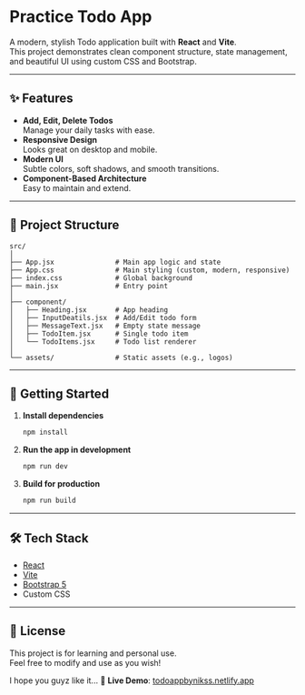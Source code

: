 # Practice Todo App

A modern, stylish Todo application built with **React** and **Vite**.  
This project demonstrates clean component structure, state management, and beautiful UI using custom CSS and Bootstrap.

---

## ✨ Features

- **Add, Edit, Delete Todos**  
  Manage your daily tasks with ease.
- **Responsive Design**  
  Looks great on desktop and mobile.
- **Modern UI**  
  Subtle colors, soft shadows, and smooth transitions.
- **Component-Based Architecture**  
  Easy to maintain and extend.

---

## 📁 Project Structure

```
src/
│
├── App.jsx               # Main app logic and state
├── App.css               # Main styling (custom, modern, responsive)
├── index.css             # Global background
├── main.jsx              # Entry point
│
├── component/
│   ├── Heading.jsx       # App heading
│   ├── InputDeatils.jsx  # Add/Edit todo form
│   ├── MessageText.jsx   # Empty state message
│   ├── TodoItem.jsx      # Single todo item
│   └── TodoItems.jsx     # Todo list renderer
│
└── assets/               # Static assets (e.g., logos)
```

---

## 🚀 Getting Started

1. **Install dependencies**
   ```sh
   npm install
   ```

2. **Run the app in development**
   ```sh
   npm run dev
   ```

3. **Build for production**
   ```sh
   npm run build
   ```

---

## 🛠️ Tech Stack

- [React](https://react.dev/)
- [Vite](https://vitejs.dev/)
- [Bootstrap 5](https://getbootstrap.com/)
- Custom CSS

---

## 📃 License

This project is for learning and personal use.  
Feel free to modify and use as you wish!

I hope you guyz like it...
🔗 **Live Demo**: [todoappbynikss.netlify.app](https://todoappbynikss.netlify.app/)